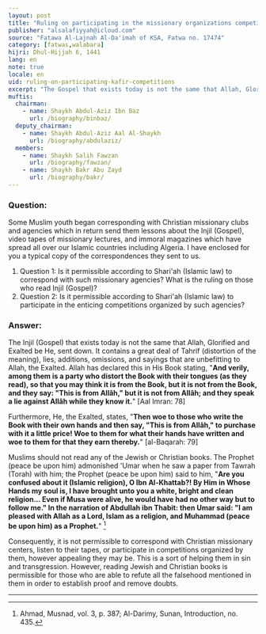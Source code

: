 ```yaml
---
layout: post
title: "Ruling on participating in the missionary organizations competitions"
publisher: "alsalafiyyah@icloud.com"
source: "Fatawa Al-Lajnah Al-Da'imah of KSA, Fatwa no. 17474"
category: [fatwas,walabara]
hijri: Dhul-Hijjah 6, 1441
lang: en
note: true
locale: en
uid: ruling-on-participating-kafir-competitions
excerpt: "The Gospel that exists today is not the same that Allah, Glorified and Exalted be He, sent down. It contains a great deal of Tahrif (distortion of the meaning), lies, additions, omissions, and sayings that are unbefitting to Allah, the Exalted."
muftis:
  chairman: 
    - name: Shaykh Abdul-Aziz Ibn Baz
      url: /biography/binbaz/
  deputy_chairman: 
    - name: Shaykh Abdul-Aziz Aal Al-Shaykh
      url: /biography/abdulaziz/
  members: 
    - name: Shaykh Salih Fawzan
      url: /biography/fawzan/
    - name: Shaykh Bakr Abu Zayd
      url: /biography/bakr/
---
```


### Question: 

Some Muslim youth began corresponding with Christian missionary clubs and agencies which in return send them lessons about the Injil (Gospel), video tapes of missionary lectures, and immoral magazines which have spread all over our Islamic countries including Algeria. I have enclosed for you a typical copy of the correspondences they sent to us.

1. Question 1: Is it permissible according to Shari'ah (Islamic law) to correspond with such missionary agencies? What is the ruling on those who read Injil (Gospel)?
2. Question 2: Is it permissible according to Shari'ah (Islamic law) to participate in the enticing competitions organized by such agencies?
 
### Answer:

The Injil (Gospel) that exists today is not the same that Allah, Glorified and Exalted be He, sent down. It contains a great deal of Tahrif (distortion of the meaning), lies, additions, omissions, and sayings that are unbefitting to Allah, the Exalted. Allah has declared this in His Book stating, "**And verily, among them is a party who distort the Book with their tongues (as they read), so that you may think it is from the Book, but it is not from the Book, and they say: "This is from Allâh," but it is not from Allâh; and they speak a lie against Allâh while they know it.**" [Aal Imran: 78]

Furthermore, He, the Exalted, states, "**Then woe to those who write the Book with their own hands and then say, "This is from Allâh," to purchase with it a little price! Woe to them for what their hands have written and woe to them for that they earn thereby.**" [al-Baqarah: 79]

Muslims should not read any of the Jewish or Christian books. The Prophet (peace be upon him) admonished 'Umar when he saw a paper from Tawrah (Torah) with him; the Prophet (peace be upon him) said to him, "**Are you confused about it (Islamic religion), O Ibn Al-Khattab?! By Him in Whose Hands my soul is, I have brought unto you a white, bright and clean religion... Even if Musa were alive, he would have had no other way but to follow me." In the narration of Abdullah ibn Thabit: then Umar said: "I am pleased with Allah as a Lord, Islam as a religion, and Muhammad (peace be upon him) as a Prophet.**" [^1]

Consequently, it is not permissible to correspond with Christian missionary centers, listen to their tapes, or participate in competitions organized by them, however appealing they may be. This is a sort of helping them in sin and transgression. However, reading Jewish and Christian books is permissible for those who are able to refute all the falsehood mentioned in them in order to establish proof and remove doubts.

---

[^1]: Ahmad, Musnad, vol. 3, p. 387; Al-Darimy, Sunan, Introduction, no. 435.
